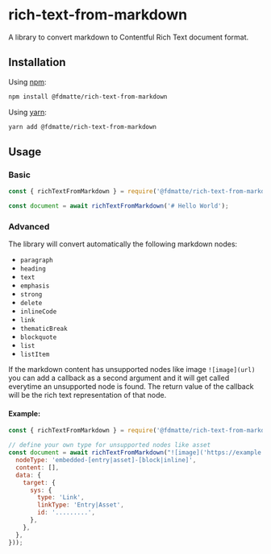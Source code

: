 # rich-text-from-markdown

A library to convert markdown to Contentful Rich Text document format.

## Installation

Using [npm](http://npmjs.org/):

```sh
npm install @fdmatte/rich-text-from-markdown
```

Using [yarn](https://yarnpkg.com/):

```sh
yarn add @fdmatte/rich-text-from-markdown
```

## Usage

### Basic

```js
const { richTextFromMarkdown } = require('@fdmatte/rich-text-from-markdown');

const document = await richTextFromMarkdown('# Hello World');
```

### Advanced

The library will convert automatically the following markdown nodes:

- `paragraph`
- `heading`
- `text`
- `emphasis`
- `strong`
- `delete`
- `inlineCode`
- `link`
- `thematicBreak`
- `blockquote`
- `list`
- `listItem`

If the markdown content has unsupported nodes like image `![image](url)` you can add a callback as a second argument
and it will get called everytime an unsupported node is found. The return value of the callback will be the rich text representation
of that node.

#### Example:

```js
const { richTextFromMarkdown } = require('@fdmatte/rich-text-from-markdown');

// define your own type for unsupported nodes like asset
const document = await richTextFromMarkdown("![image]('https://example.com/image.jpg')", node => ({
  nodeType: 'embedded-[entry|asset]-[block|inline]',
  content: [],
  data: {
    target: {
      sys: {
        type: 'Link',
        linkType: 'Entry|Asset',
        id: '.........',
      },
    },
  },
}));
```
